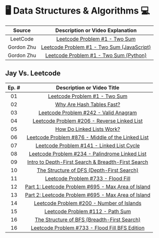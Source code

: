 # 🖥️ Data Structures & Algorithms 💻

|   Source   |                             Description or Video Explanation                              |
| :--------: | :---------------------------------------------------------------------------------------: |
|  LeetCode  |    [Leetcode Problem #1 - Two Sum](https://leetcode.com/problems/two-sum/description)     |
| Gordon Zhu | [Leetcode Problem #1 - Two Sum (JavaScript)](https://www.youtube.com/watch?v=isGKzmwDREg) |
| Gordon Zhu |   [Leetcode Problem #1 - Two Sum (Python)](https://www.youtube.com/watch?v=54yUPn3M0ds)   |

## Jay Vs. Leetcode

| Ep. # |                                                  Description or Video Title                                                   |
| :---: | :---------------------------------------------------------------------------------------------------------------------------: |
|  01   |                        [Leetcode Problem #1 - Two Sum](https://www.commonsensedev.com/jay-vs-leetcode)                        |
|  02   |                 [Why Are Hash Tables Fast?](https://www.commonsensedev.com/jay-vs-leetcode/hash-table-basics)                 |
|  03   |             [Leetcode Problem #242 - Valid Anagram](https://www.commonsensedev.com/jay-vs-leetcode/valid-anagram)             |
|  04   |       [Leetcode Problem #206 - Reverse Linked List](https://www.commonsensedev.com/jay-vs-leetcode/reverse-linked-list)       |
|  05   |                [How Do Linked Lists Work?](https://www.commonsensedev.com/jay-vs-leetcode/linked-list-basics)                 |
|  06   | [Leetcode Problem #876 - Middle of the Linked List](https://www.commonsensedev.com/jay-vs-leetcode/middle-of-the-linked-list) |
|  07   |         [Leetcode Problem #141 - Linked List Cycle](https://www.commonsensedev.com/jay-vs-leetcode/linked-list-cycle)         |
|  08   |    [Leetcode Problem #234 - Palindrome Linked List](https://www.commonsensedev.com/jay-vs-leetcode/palindrome-linked-list)    |
|  09   |     [Intro to Depth-First Search & Breadth-First Search](https://www.commonsensedev.com/jay-vs-leetcode/intro-to-dfs-bfs)     |
|  10   |           [The Structure of DFS (Depth-First Search)](https://www.commonsensedev.com/jay-vs-leetcode/dfs-structure)           |
|  11   |                [Leetcode Problem #733 - Flood Fill](https://www.commonsensedev.com/jay-vs-leetcode/flood-fill)                |
|  12   |                 [Part 1: Leetcode Problem #695 - Max Area of Island](https://vimeo.com/1000919240/b34857879c)                 |
|  13   |                 [Part 2: Leetcode Problem #695 - Max Area of Island](https://vimeo.com/1003327830/af266b8901)                 |
|  14   |                     [Leetcode Problem #200 - Number of Islands](https://vimeo.com/1006050478/a09f6cd13c)                      |
|  15   |                  [Leetcode Problem #112 - Path Sum](https://www.commonsensedev.com/jay-vs-leetcode/path-sum)                  |
|  16   |      [The Structure of BFS (Breadth-First Search)](https://www.commonsensedev.com/jay-vs-leetcode/the-structure-of-bfs)       |
|  16   |        [Leetcode Problem #733 - Flood Fill BFS Edition](https://www.commonsensedev.com/jay-vs-leetcode/flood-fill-bfs)        |
